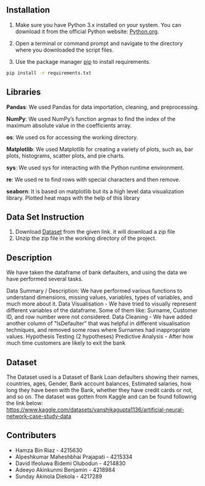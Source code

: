 


## Installation

1. Make sure you have Python 3.x installed on your system. You can download it from the official Python website: [Python.org](https://www.python.org/downloads/).

2. Open a terminal or command prompt and navigate to the directory where you downloaded the script files.

3. Use the package manager [pip](https://pip.pypa.io/en/stable/) to install requirements.

```bash
pip install -r requirements.txt
```

## Libraries

**Pandas**: We used Pandas for data importation, cleaning, and preprocessing.

**NumPy**: We used NumPy’s function argmax to find the index of the maximum absolute value in the coefficients array. 

**os**: We used os for accessing the working directory.

**Matplotlib**: We used Matplotlib for creating a variety of plots, such as, bar plots, histograms, scatter plots, and pie charts.

**sys**: We used sys for interacting with the Python runtime environment.

**re**: We used re to find rows with special characters and then remove.

**seaborn**: It is based on matplotlib but its a high level data visualization library. Plotted heat maps with the help of this library

## Data Set Instruction
1. Download [Dataset](https://www.kaggle.com/datasets/vanshikagupta1136/artificial-neural-network-case-study-data/download?datasetVersionNumber=2) from the given link. it will download a zip file
2. Unzip the zip file in the working directory of the project. 

## Description

We have taken the dataframe of bank defaulters, and using the data we have performed several tasks.

Data Summary / Description: We have performed various functions to understand dimensions, missing values, variables, types of variables, and much more about it.
Data Visualisation - We have tried to visually represent different variables of the dataframe. Some of them like: Surname, Customer ID, and row number were not considered.
Data Cleaning - We have added another column of "IsDefaulter" that was helpful in different visualisation techniques, and removed some rows where Surnames had inappropriate values.
Hypothesis Testing (2 hypotheses)
Predictive Analysis - After how much time customers are likely to exit the bank

## Dataset

The Dataset used is a Dataset of Bank Loan defaulters showing their names, countries, ages, Gender, Bank account balances, Estimated salaries, how long they have been with the Bank, whether they have credit cards or not, and so on.
The dataset was gotten from Kaggle and can be found following the link below:
https://www.kaggle.com/datasets/vanshikagupta1136/artificial-neural-network-case-study-data

## Contributers
- Hamza Bin Riaz - 4215630
- Alpeshkumar Maheshbhai Prajapati - 4215334
- David Ifeoluwa Bidemi Olubodun - 4214830
- Adeeyo Akinkunmi Benjamin - 4218984
- Sunday Akinola Diekola - 4217289


